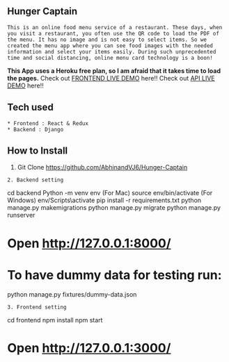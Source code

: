 ## Hunger Captain
```
This is an online food menu service of a restaurant. These days, when you visit a restaurant, you often use the QR code to load the PDF of the menu. It has no image and is not easy to select items. So we created the menu app where you can see food images with the needed information and select your items easily. During such unprecedented time and social distancing, online menu card technology is a boon!
```
**This App uses a Heroku free plan, so I am afraid that it takes time to load the pages.**
Check out [FRONTEND LIVE DEMO](https://hunger-cap-frontend.abhinandv1.repl.co) here!!
Check out [API LIVE DEMO](https://hunger-cap-backend.abhinandv1.repl.co) here!!
## Tech used
```
* Frontend : React & Redux
* Backend : Django
```
## How to Install
1. Git Clone https://github.com/AbhinandVJ6/Hunger-Captain
```
2. Backend setting
```
cd backend
Python -m venv env
(For Mac) source env/bin/activate
(For Windows) env/Scripts\activate
pip install -r requirements.txt
python manage.py makemigrations
python manage.py migrate
python manage.py runserver
# Open http://127.0.0.1:8000/
# To have dummy data for testing run:
python manage.py fixtures/dummy-data.json
```
3. Frontend setting
```
cd frontend
npm install
npm start
# Open http://127.0.0.1:3000/
